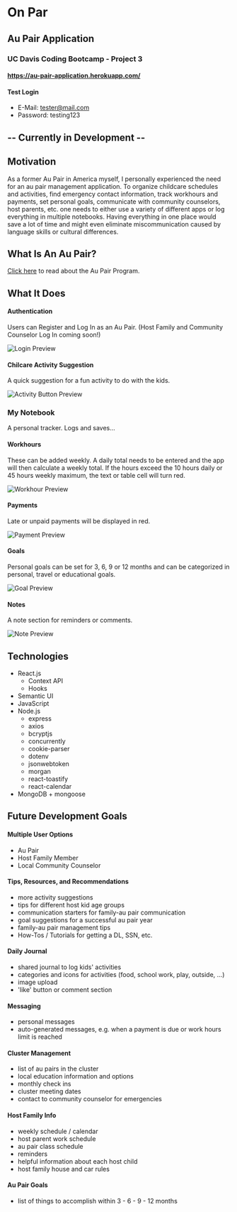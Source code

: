 # On Par
## Au Pair Application
### UC Davis Coding Bootcamp - Project 3
#### https://au-pair-application.herokuapp.com/

#### Test Login
* E-Mail: tester@mail.com
* Password: testing123

## -- Currently in Development --

## Motivation

As a former Au Pair in America myself, I personally experienced the need for an au pair management application. To organize childcare schedules and activities, find emergency contact information, track workhours and payments, set personal goals, communicate with community counselors, host parents, etc. one needs to either use a variety of different apps or log everything in multiple notebooks. Having everything in one place would save a lot of time and might even eliminate miscommunication caused by language skills or cultural differences.

## What Is An Au Pair?
[Click here](https://www.aupairinamerica.com/aupairs/index.asp) to read about the Au Pair Program.

## What It Does

#### Authentication
Users can Register and Log In as an Au Pair. (Host Family and Community Counselor Log In coming soon!)

![Login Preview](readme-gifs/login.gif)

#### Chilcare Activity Suggestion
A quick suggestion for a fun activity to do with the kids.

![Activity Button Preview](readme-gifs/activity.gif)

### My Notebook
A personal tracker. Logs and saves...

#### Workhours 
These can be added weekly. A daily total needs to be entered and the app will then calculate a weekly total. If the hours exceed the 10 hours daily or 45 hours weekly maximum, the text or table cell will turn red.

![Workhour Preview](readme-gifs/workhours.gif)

#### Payments
Late or unpaid payments will be displayed in red.

![Payment Preview](readme-gifs/payments.gif)

#### Goals
Personal goals can be set for 3, 6, 9 or 12 months and can be categorized in personal, travel or educational goals.

![Goal Preview](readme-gifs/goals.gif)

#### Notes
A note section for reminders or comments.

![Note Preview](readme-gifs/notes.gif)

## Technologies

* React.js
    * Context API
    * Hooks
* Semantic UI
* JavaScript
* Node.js
    * express
    * axios
    * bcryptjs
    * concurrently
    * cookie-parser
    * dotenv
    * jsonwebtoken
    * morgan
    * react-toastify
    * react-calendar
* MongoDB + mongoose

## Future Development Goals

#### Multiple User Options
* Au Pair
* Host Family Member
* Local Community Counselor

#### Tips, Resources, and Recommendations
* more activity suggestions
* tips for different host kid age groups
* communication starters for family-au pair communication
* goal suggestions for a successful au pair year
* family-au pair management tips
* How-Tos / Tutorials for getting a DL, SSN, etc.

#### Daily Journal
* shared journal to log kids' activities
* categories and icons for activities (food, school work, play, outside, ...)
* image upload
* 'like' button or comment section

#### Messaging
* personal messages
* auto-generated messages, e.g. when a payment is due or work hours limit is reached

#### Cluster Management
* list of au pairs in the cluster
* local education information and options
* monthly check ins
* cluster meeting dates
* contact to community counselor for emergencies

#### Host Family Info
* weekly schedule / calendar
* host parent work schedule
* au pair class schedule
* reminders
* helpful information about each host child
* host family house and car rules

#### Au Pair Goals
* list of things to accomplish within 3 - 6 - 9 - 12 months
